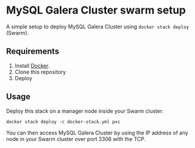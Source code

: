 # MySQL Galera Cluster swarm setup

A simple setup to deploy MySQL Galera Cluster using `docker stack deploy` (Swarm).

## Requirements

1. Install [Docker](http://docker.io).
2. Clone this repository
3. Deploy

## Usage

Deploy this stack on a manager node inside your Swarm cluster:

```
docker stack deploy -c docker-stack.yml pxc
```

You can then access MySQL Galera Cluster by using the IP address of any node in your Swarm cluster over port 3306 with the TCP.
